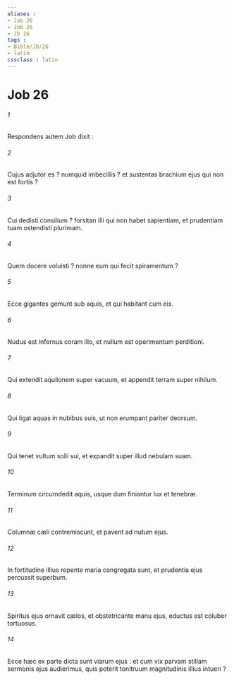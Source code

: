 ```yaml
---
aliases : 
- Job 26
- Job 26
- Jb 26
tags : 
- Bible/Jb/26
- latin
cssclass : latin
---
```


# Job 26

###### 1
Respondens autem Job dixit :
###### 2
Cujus adjutor es ? numquid imbecillis ? et sustentas brachium ejus qui non est fortis ?
###### 3
Cui dedisti consilium ? forsitan illi qui non habet sapientiam, et prudentiam tuam ostendisti plurimam.
###### 4
Quem docere voluisti ? nonne eum qui fecit spiramentum ?
###### 5
Ecce gigantes gemunt sub aquis, et qui habitant cum eis.
###### 6
Nudus est infernus coram illo, et nullum est operimentum perditioni.
###### 7
Qui extendit aquilonem super vacuum, et appendit terram super nihilum.
###### 8
Qui ligat aquas in nubibus suis, ut non erumpant pariter deorsum.
###### 9
Qui tenet vultum solii sui, et expandit super illud nebulam suam.
###### 10
Terminum circumdedit aquis, usque dum finiantur lux et tenebræ.
###### 11
Columnæ cæli contremiscunt, et pavent ad nutum ejus.
###### 12
In fortitudine illius repente maria congregata sunt, et prudentia ejus percussit superbum.
###### 13
Spiritus ejus ornavit cælos, et obstetricante manu ejus, eductus est coluber tortuosus.
###### 14
Ecce hæc ex parte dicta sunt viarum ejus : et cum vix parvam stillam sermonis ejus audierimus, quis poterit tonitruum magnitudinis illius intueri ?
